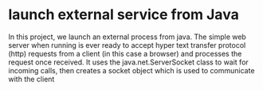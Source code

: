 # launch external service from Java

In this project, we launch an external process from java. The simple web server when running is ever ready to accept hyper text transfer
protocol (http) requests from a client (in this case a browser) and processes the request once received. It
uses the java.net.ServerSocket class to wait for incoming calls, then creates a socket object which is
used to communicate with the client
